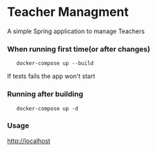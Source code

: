 # Teacher Managment

A simple Spring application to manage Teachers

### When running first time(or after changes)
```shell
   docker-compose up --build
```
If tests fails the app won't start

### Running after building
```shell
   docker-compose up -d
```

### Usage
[http://localhost](http://localhost)
